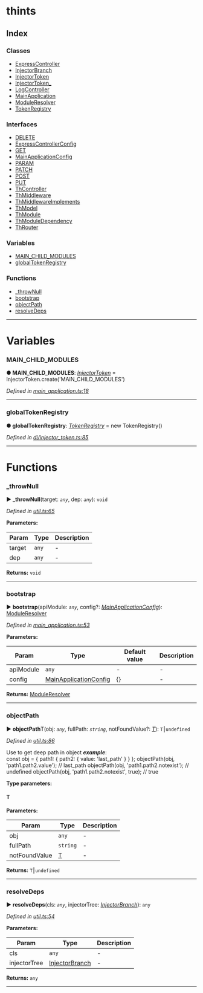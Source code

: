 


#  thints

## Index

### Classes

* [ExpressController](classes/expresscontroller.md)
* [InjectorBranch](classes/injectorbranch.md)
* [InjectorToken](classes/injectortoken.md)
* [InjectorToken_](classes/injectortoken_.md)
* [LogController](classes/logcontroller.md)
* [MainApplication](classes/mainapplication.md)
* [ModuleResolver](classes/moduleresolver.md)
* [TokenRegistry](classes/tokenregistry.md)


### Interfaces

* [DELETE](interfaces/delete.md)
* [ExpressControllerConfig](interfaces/expresscontrollerconfig.md)
* [GET](interfaces/get.md)
* [MainApplicationConfig](interfaces/mainapplicationconfig.md)
* [PARAM](interfaces/param.md)
* [PATCH](interfaces/patch.md)
* [POST](interfaces/post.md)
* [PUT](interfaces/put.md)
* [ThController](interfaces/thcontroller.md)
* [ThMiddleware](interfaces/thmiddleware.md)
* [ThMiddlewareImplements](interfaces/thmiddlewareimplements.md)
* [ThModel](interfaces/thmodel.md)
* [ThModule](interfaces/thmodule.md)
* [ThModuleDependency](interfaces/thmoduledependency.md)
* [ThRouter](interfaces/throuter.md)


### Variables

* [MAIN_CHILD_MODULES](#main_child_modules)
* [globalTokenRegistry](#globaltokenregistry)


### Functions

* [_throwNull](#_thrownull)
* [bootstrap](#bootstrap)
* [objectPath](#objectpath)
* [resolveDeps](#resolvedeps)



---
# Variables
<a id="main_child_modules"></a>

###  MAIN_CHILD_MODULES

**●  MAIN_CHILD_MODULES**:  *[InjectorToken](classes/injectortoken.md)*  =  InjectorToken.create('MAIN_CHILD_MODULES')

*Defined in [main_application.ts:18](https://github.com/digitalinfluencers/ThinTS/blob/d0ee093/src/main_application.ts#L18)*





___

<a id="globaltokenregistry"></a>

###  globalTokenRegistry

**●  globalTokenRegistry**:  *[TokenRegistry](classes/tokenregistry.md)*  =  new TokenRegistry()

*Defined in [di/injector_token.ts:85](https://github.com/digitalinfluencers/ThinTS/blob/d0ee093/src/di/injector_token.ts#L85)*





___


# Functions
<a id="_thrownull"></a>

###  _throwNull

► **_throwNull**(target: *`any`*, dep: *`any`*): `void`




*Defined in [util.ts:65](https://github.com/digitalinfluencers/ThinTS/blob/d0ee093/src/util.ts#L65)*



**Parameters:**

| Param | Type | Description |
| ------ | ------ | ------ |
| target | `any`   |  - |
| dep | `any`   |  - |





**Returns:** `void`





___

<a id="bootstrap"></a>

###  bootstrap

► **bootstrap**(apiModule: *`any`*, config?: *[MainApplicationConfig](interfaces/mainapplicationconfig.md)*): [ModuleResolver](classes/moduleresolver.md)




*Defined in [main_application.ts:53](https://github.com/digitalinfluencers/ThinTS/blob/d0ee093/src/main_application.ts#L53)*



**Parameters:**

| Param | Type | Default value | Description |
| ------ | ------ | ------ | ------ |
| apiModule | `any`  | - |   - |
| config | [MainApplicationConfig](interfaces/mainapplicationconfig.md)  |  {} |   - |





**Returns:** [ModuleResolver](classes/moduleresolver.md)





___

<a id="objectpath"></a>

###  objectPath

► **objectPath**T(obj: *`any`*, fullPath: *`string`*, notFoundValue?: *[T]()*): `T`⎮`undefined`




*Defined in [util.ts:86](https://github.com/digitalinfluencers/ThinTS/blob/d0ee093/src/util.ts#L86)*



Use to get deep path in object
*__example__*:     
        const obj = { path1: { path2: { value: 'last_path' } } };
        objectPath(obj, 'path1.path2.value'); // last_path
        objectPath(obj, 'path1.path2.notexist'); // undefined
        objectPath(obj, 'path1.path2.notexist', true); // true



**Type parameters:**

#### T 
**Parameters:**

| Param | Type | Description |
| ------ | ------ | ------ |
| obj | `any`   |  - |
| fullPath | `string`   |  - |
| notFoundValue | [T]()   |  - |





**Returns:** `T`⎮`undefined`







___

<a id="resolvedeps"></a>

###  resolveDeps

► **resolveDeps**(cls: *`any`*, injectorTree: *[InjectorBranch](classes/injectorbranch.md)*): `any`




*Defined in [util.ts:54](https://github.com/digitalinfluencers/ThinTS/blob/d0ee093/src/util.ts#L54)*



**Parameters:**

| Param | Type | Description |
| ------ | ------ | ------ |
| cls | `any`   |  - |
| injectorTree | [InjectorBranch](classes/injectorbranch.md)   |  - |





**Returns:** `any`





___


